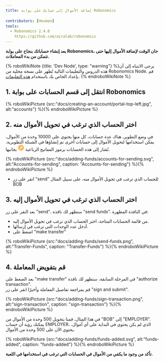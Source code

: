 ```yaml
---
title: إضافة الأموال إلى حسابك على بوابة Robonomics

contributors: [Houman]
tools:
  - Robonomics 2.4.0
    https://github.com/airalab/robonomics
---
```


**بعد إنشاء حساباتك بنجاح على بوابة Robonomics، حان الوقت لإضافة الأموال إليها حتى تتمكن من بدء المعاملات.**

{% roboWikiNote {title: 'Dev Node', type: "warning"} %}يرجى الانتباه إلى أن هذه الدروس والتعليمات التالية تُظهر على نسخة محلية من Robonomics Node. قم بإعداد الخاص بك باستخدام [هذه التعليمات](/docs/run-dev-node).
{% endroboWikiNote %}

## 1. انتقل إلى قسم الحسابات على بوابة Robonomics

{% roboWikiPicture {src:"docs/creating-an-account/portal-top-left.jpg", alt:"accounts"} %}{% endroboWikiPicture %}

## 2. اختر الحساب الذي ترغب في تحويل الأموال منه

في وضع التطوير، هناك عدة حسابات، كل منها يحتوي على 10000 وحدة من الأموال، يمكن استخدامها لتحويل الأموال إلى حسابات أخرى تم إنشاؤها في الشبكة التطويرية. تُشار إلى هذه الحسابات برموز المفاتيح الرباعية <img src="/assets/images/docs/adding-funds/wrench.png" alt="wrench sign" width="20"/> بجانبها.

{% roboWikiPicture {src:"docs/adding-funds/accounts-for-sending.svg", alt:"Accounts-for-sending", caption: "Accounts-for-sending"} %}{% endroboWikiPicture %}

- انقر على زر "send" للحساب الذي ترغب في تحويل الأموال منه، على سبيل المثال BOB

## 3. اختر الحساب الذي ترغب في تحويل الأموال إليه
بعد النقر على زر "send"، ستظهر لك نافذة "send funds". في النافذة المظهرة:

- من قائمة الحسابات المتاحة، اختر الحساب الذي ترغب في تحويل الأموال إليه.
- أدخل عدد الوحدات التي ترغب في إرسالها.
- اضغط على "make transfer"

{% roboWikiPicture {src:"docs/adding-funds/send-funds.png", alt:"Transfer-Funds", caption: "Transfer-Funds"} %}{% endroboWikiPicture %}


## 4. قم بتفويض المعاملة

بعد الضغط على "make transfer" في المرحلة السابقة، ستظهر لك نافذة "authorize transaction".<br/>
قم بمراجعة تفاصيل المعاملة وأخيرًا انقر على زر "sign and submit".

{% roboWikiPicture {src:"docs/adding-funds/sign-transaction.png", alt:"sign-transaction", caption: "sign-transaction"} %}{% endroboWikiPicture %}

في هذا المثال، قمنا بتحويل 500 وحدة من الأموال من "BOB" إلى "EMPLOYER". يمكنك رؤية أن حساب EMPLOYER، الذي لم يكن يحتوي في البداية على أي أموال، يحتوي الآن على 500 وحدة من الأموال.

{% roboWikiPicture {src:"docs/adding-funds/funds-added.svg", alt:"funds-added", caption: "funds-added"} %}{% endroboWikiPicture %}

**تأكد من وجود ما يكفي من الأموال في الحسابات التي ترغب في استخدامها في اللعبة.**